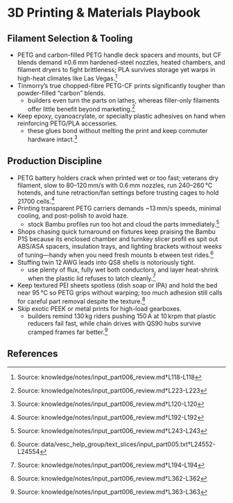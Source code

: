 # 3D Printing & Materials Playbook

## Filament Selection & Tooling

- PETG and carbon-filled PETG handle deck spacers and mounts, but CF blends demand ≥0.6 mm hardened-steel nozzles, heated chambers, and filament dryers to fight brittleness; PLA survives storage yet warps in high-heat climates like Las Vegas.[^1]
- Tinmorry’s true chopped-fibre PETG-CF prints significantly tougher than powder-filled “carbon” blends.
  - builders even turn the parts on lathes, whereas filler-only filaments offer little benefit beyond marketing.[^2]
- Keep epoxy, cyanoacrylate, or specialty plastic adhesives on hand when reinforcing PETG/PLA accessories.
  - these glues bond without melting the print and keep commuter hardware intact.[^3]

## Production Discipline

- PETG battery holders crack when printed wet or too fast; veterans dry filament, slow to 80–120 mm/s with 0.6 mm nozzles, run 240–260 °C hotends, and tune retraction/fan settings before trusting cages to hold 21700 cells.[^4]
- Printing transparent PETG carriers demands ~13 mm/s speeds, minimal cooling, and post-polish to avoid haze.
  - stock Bambu profiles run too hot and cloud the parts immediately.[^5]
- Shops chasing quick turnaround on fixtures keep praising the Bambu P1S because its enclosed chamber and turnkey slicer profil
es spit out ABS/ASA spacers, insulation trays, and lighting brackets without weeks of tuning—handy when you need fresh mounts b
etween test rides.[^bambu_p1s]
- Stuffing twin 12 AWG leads into QS8 shells is notoriously tight.
  - use plenty of flux, fully wet both conductors, and layer heat-shrink when the plastic lid refuses to latch cleanly.[^6]
- Keep textured PEI sheets spotless (dish soap or IPA) and hold the bed near 95 °C so PETG grips without warping; too much adhesion still calls for careful part removal despite the texture.[^7]
- Skip exotic PEEK or metal prints for high-load gearboxes.
  - builders remind 130 kg riders pushing 150 A at 10 krpm that plastic reducers fail fast, while chain drives with QS90 hubs survive cramped frames far better.[^8]


## References

[^1]: Source: knowledge/notes/input_part006_review.md†L118-L118
[^2]: Source: knowledge/notes/input_part006_review.md†L223-L223
[^3]: Source: knowledge/notes/input_part006_review.md†L120-L120
[^4]: Source: knowledge/notes/input_part006_review.md†L192-L192
[^5]: Source: knowledge/notes/input_part006_review.md†L243-L243
[^6]: Source: knowledge/notes/input_part006_review.md†L194-L194
[^7]: Source: knowledge/notes/input_part006_review.md†L362-L362
[^8]: Source: knowledge/notes/input_part006_review.md†L363-L363
[^bambu_p1s]: Source: data/vesc_help_group/text_slices/input_part005.txt†L24552-L24554
